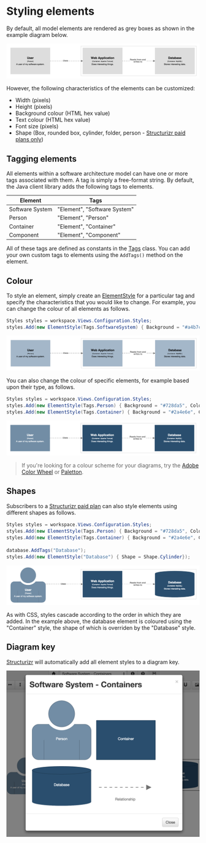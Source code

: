 # Styling elements

By default, all model elements are rendered as grey boxes as shown in the example diagram below.

![Default styling](images/styling-elements-1.png)

However, the following characteristics of the elements can be customized:

- Width (pixels)
- Height (pixels)
- Background colour (HTML hex value)
- Text colour (HTML hex value)
- Font size (pixels)
- Shape (Box, rounded box, cylinder, folder, person - [Structurizr paid plans only](https://structurizr.com/pricing))

## Tagging elements

All elements within a software architecture model can have one or more tags associated with them. A tag is simply a free-format string. By default, the Java client library adds the following tags to elements.

Element | Tags
------- | ----
Software System | "Element", "Software System"
Person | "Element", "Person"
Container | "Element", "Container"
Component | "Element", "Component"

All of these tags are defined as constants in the [Tags](https://github.com/structurizr/dotnet/blob/master/Core/Model/Tags.cs) class. You can add your own custom tags to elements using the ```AddTags()``` method on the element.

## Colour

To style an element, simply create an [ElementStyle](https://github.com/structurizr/dotnet/blob/master/Core/View/ElementStyle.cs) for a particular tag and specify the characteristics that you would like to change. For example, you can change the colour of all elements as follows.

```c#
Styles styles = workspace.Views.Configuration.Styles;
styles.Add(new ElementStyle(Tags.SoftwareSystem) { Background = "#a4b7c9", Color = "#000000" });
```

![Colouring all elements](images/styling-elements-2.png)
 
You can also change the colour of specific elements, for example based upon their type, as follows.

```c#
Styles styles = workspace.Views.Configuration.Styles;
styles.Add(new ElementStyle(Tags.Person) { Background = "#728da5", Color = "#ffffff" });
styles.Add(new ElementStyle(Tags.Container) { Background = "#2a4e6e", Color = "#ffffff" });
```

![Colouring elements based upon type](images/styling-elements-3.png)

> If you're looking for a colour scheme for your diagrams, try the [Adobe Color Wheel](https://color.adobe.com/create/color-wheel/) or [Paletton](http://paletton.com).

## Shapes

Subscribers to a [Structurizr paid plan](https://structurizr.com/pricing) can also style elements using different shapes as follows.

```c#
Styles styles = workspace.Views.Configuration.Styles;
styles.Add(new ElementStyle(Tags.Person) { Background = "#728da5", Color = "#ffffff", Shape = Shape.Person });
styles.Add(new ElementStyle(Tags.Container) { Background = "#2a4e6e", Color = "#ffffff" });

database.AddTags("Database");
styles.Add(new ElementStyle("Database") { Shape = Shape.Cylinder});
```

![Adding some shapes](images/styling-elements-4.png)

As with CSS, styles cascade according to the order in which they are added. In the example above, the database element is coloured using the "Container" style, the shape of which is overriden by the "Database" style.

## Diagram key

[Structurizr](https://structurizr.com) will automatically add all element styles to a diagram key.

![The diagram key](images/styling-elements-5.png)